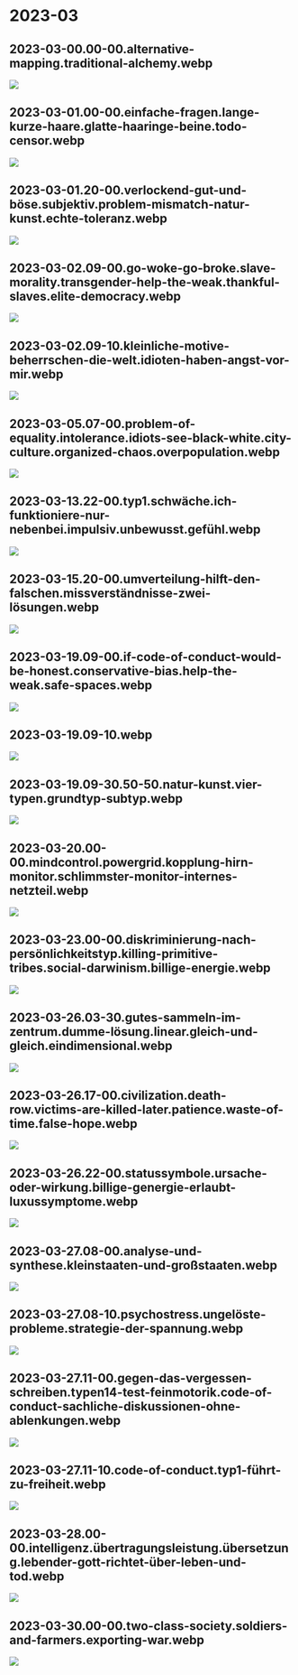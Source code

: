 # 2023-03

## 2023-03-00.00-00.alternative-mapping.traditional-alchemy.webp

![](img/2023-03/2023-03-00.00-00.alternative-mapping.traditional-alchemy.webp)

## 2023-03-01.00-00.einfache-fragen.lange-kurze-haare.glatte-haaringe-beine.todo-censor.webp

![](img/2023-03/2023-03-01.00-00.einfache-fragen.lange-kurze-haare.glatte-haaringe-beine.todo-censor.webp)

## 2023-03-01.20-00.verlockend-gut-und-böse.subjektiv.problem-mismatch-natur-kunst.echte-toleranz.webp

![](img/2023-03/2023-03-01.20-00.verlockend-gut-und-böse.subjektiv.problem-mismatch-natur-kunst.echte-toleranz.webp)

## 2023-03-02.09-00.go-woke-go-broke.slave-morality.transgender-help-the-weak.thankful-slaves.elite-democracy.webp

![](img/2023-03/2023-03-02.09-00.go-woke-go-broke.slave-morality.transgender-help-the-weak.thankful-slaves.elite-democracy.webp)

## 2023-03-02.09-10.kleinliche-motive-beherrschen-die-welt.idioten-haben-angst-vor-mir.webp

![](img/2023-03/2023-03-02.09-10.kleinliche-motive-beherrschen-die-welt.idioten-haben-angst-vor-mir.webp)

## 2023-03-05.07-00.problem-of-equality.intolerance.idiots-see-black-white.city-culture.organized-chaos.overpopulation.webp

![](img/2023-03/2023-03-05.07-00.problem-of-equality.intolerance.idiots-see-black-white.city-culture.organized-chaos.overpopulation.webp)

## 2023-03-13.22-00.typ1.schwäche.ich-funktioniere-nur-nebenbei.impulsiv.unbewusst.gefühl.webp

![](img/2023-03/2023-03-13.22-00.typ1.schwäche.ich-funktioniere-nur-nebenbei.impulsiv.unbewusst.gefühl.webp)

## 2023-03-15.20-00.umverteilung-hilft-den-falschen.missverständnisse-zwei-lösungen.webp

![](img/2023-03/2023-03-15.20-00.umverteilung-hilft-den-falschen.missverständnisse-zwei-lösungen.webp)

## 2023-03-19.09-00.if-code-of-conduct-would-be-honest.conservative-bias.help-the-weak.safe-spaces.webp

![](img/2023-03/2023-03-19.09-00.if-code-of-conduct-would-be-honest.conservative-bias.help-the-weak.safe-spaces.webp)

## 2023-03-19.09-10.webp

![](img/2023-03/2023-03-19.09-10.webp)

## 2023-03-19.09-30.50-50.natur-kunst.vier-typen.grundtyp-subtyp.webp

![](img/2023-03/2023-03-19.09-30.50-50.natur-kunst.vier-typen.grundtyp-subtyp.webp)

## 2023-03-20.00-00.mindcontrol.powergrid.kopplung-hirn-monitor.schlimmster-monitor-internes-netzteil.webp

![](img/2023-03/2023-03-20.00-00.mindcontrol.powergrid.kopplung-hirn-monitor.schlimmster-monitor-internes-netzteil.webp)

## 2023-03-23.00-00.diskriminierung-nach-persönlichkeitstyp.killing-primitive-tribes.social-darwinism.billige-energie.webp

![](img/2023-03/2023-03-23.00-00.diskriminierung-nach-persönlichkeitstyp.killing-primitive-tribes.social-darwinism.billige-energie.webp)

## 2023-03-26.03-30.gutes-sammeln-im-zentrum.dumme-lösung.linear.gleich-und-gleich.eindimensional.webp

![](img/2023-03/2023-03-26.03-30.gutes-sammeln-im-zentrum.dumme-lösung.linear.gleich-und-gleich.eindimensional.webp)

## 2023-03-26.17-00.civilization.death-row.victims-are-killed-later.patience.waste-of-time.false-hope.webp

![](img/2023-03/2023-03-26.17-00.civilization.death-row.victims-are-killed-later.patience.waste-of-time.false-hope.webp)

## 2023-03-26.22-00.statussymbole.ursache-oder-wirkung.billige-genergie-erlaubt-luxussymptome.webp

![](img/2023-03/2023-03-26.22-00.statussymbole.ursache-oder-wirkung.billige-genergie-erlaubt-luxussymptome.webp)

## 2023-03-27.08-00.analyse-und-synthese.kleinstaaten-und-großstaaten.webp

![](img/2023-03/2023-03-27.08-00.analyse-und-synthese.kleinstaaten-und-großstaaten.webp)

## 2023-03-27.08-10.psychostress.ungelöste-probleme.strategie-der-spannung.webp

![](img/2023-03/2023-03-27.08-10.psychostress.ungelöste-probleme.strategie-der-spannung.webp)

## 2023-03-27.11-00.gegen-das-vergessen-schreiben.typen14-test-feinmotorik.code-of-conduct-sachliche-diskussionen-ohne-ablenkungen.webp

![](img/2023-03/2023-03-27.11-00.gegen-das-vergessen-schreiben.typen14-test-feinmotorik.code-of-conduct-sachliche-diskussionen-ohne-ablenkungen.webp)

## 2023-03-27.11-10.code-of-conduct.typ1-führt-zu-freiheit.webp

![](img/2023-03/2023-03-27.11-10.code-of-conduct.typ1-führt-zu-freiheit.webp)

## 2023-03-28.00-00.intelligenz.übertragungsleistung.übersetzung.lebender-gott-richtet-über-leben-und-tod.webp

![](img/2023-03/2023-03-28.00-00.intelligenz.übertragungsleistung.übersetzung.lebender-gott-richtet-über-leben-und-tod.webp)

## 2023-03-30.00-00.two-class-society.soldiers-and-farmers.exporting-war.webp

![](img/2023-03/2023-03-30.00-00.two-class-society.soldiers-and-farmers.exporting-war.webp)

